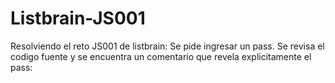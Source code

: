 # Listbrain-JS001
Resolviendo el reto JS001 de listbrain:
Se pide ingresar un pass. Se revisa el codigo fuente y se encuentra un comentario que revela explicitamente el pass:  <!-- Good job , the password is "justtooeasy" -->
